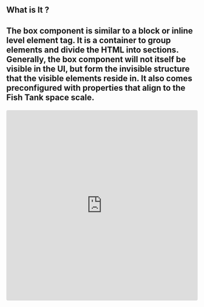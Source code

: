 <h2>What is It ?<h2>
<p>The box component is similar to a block or inline level element tag. It is a container to group elements and divide the HTML into sections. Generally, the box component will not itself be visible in the UI, but form the invisible structure that the visible elements reside in. It also comes preconfigured with properties that align to the Fish Tank space scale.<p>

<iframe src="https://codesandbox.io/embed/81ppn7jl9l?fontsize=14" title="@fishtank/Box" allow="geolocation; microphone; camera; midi; vr; accelerometer; gyroscope; payment; ambient-light-sensor; encrypted-media" style="width:100%; height:500px; border:0; border-radius: 4px; overflow:hidden;" sandbox="allow-modals allow-forms allow-popups allow-scripts allow-same-origin"></iframe>